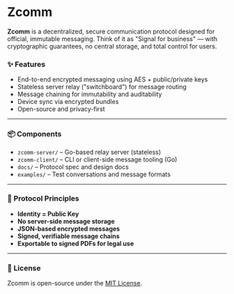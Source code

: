 # Zcomm

**Zcomm** is a decentralized, secure communication protocol designed for official, immutable messaging. Think of it as "Signal for business" — with cryptographic guarantees, no central storage, and total control for users.

### ✨ Features
- End-to-end encrypted messaging using AES + public/private keys
- Stateless server relay ("switchboard") for message routing
- Message chaining for immutability and auditability
- Device sync via encrypted bundles
- Open-source and privacy-first

---

### 📦 Components

- `zcomm-server/` – Go-based relay server (stateless)
- `zcomm-client/` – CLI or client-side message tooling (Go)
- `docs/` – Protocol spec and design docs
- `examples/` – Test conversations and message formats

---

### 🔐 Protocol Principles

- **Identity = Public Key**
- **No server-side message storage**
- **JSON-based encrypted messages**
- **Signed, verifiable message chains**
- **Exportable to signed PDFs for legal use**

---

### 📄 License

Zcomm is open-source under the [MIT License](LICENSE).

